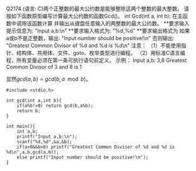 Q2174.(语言: C)两个正整数的最大公约数是能够整除这两个整数的最大整数。
请按如下函数原型编写计算最大公约数的函数Gcd()。
int Gcd(int a, int b);
在主函数中调用该函数计算
并输出从键盘任意输入的两整数的最大公约数。
**要求输入提示信息为: "Input a,b:\n"
**要求输入格式为: "%d,%d"
**要求输出格式为
如果a或b不是正整数，输出: "Input number should be positive!\n"
否则输出: "Greatest Common Divisor of %d and %d is %d\n"
注意：
（1）不能使用指针、结构体、共用体、文件、goto、枚举类型进行编程。
（2）用标准C语言编程，所有变量必须在第一条可执行语句前定义。
示例：
Input a,b:
3,8
Greatest Common Divisor of 3 and 8 is 1

显然$` gcd(a,b)= gcd(b,a \mod b)`$。

```
#include <stdio.h>

int gcd(int a,int b){
    if(a%b!=0) return gcd(b,a%b);
    return b; 
}

int main(){
    int a,b;
    printf("Input a,b:\n");
    scanf("%d,%d",&a,&b);
    if(a>0&&b>0) printf("Greatest Common Divisor of %d and %d is %d\n",a,b,gcd(a,b));
    else printf("Input number should be positive!\n");
}
```
